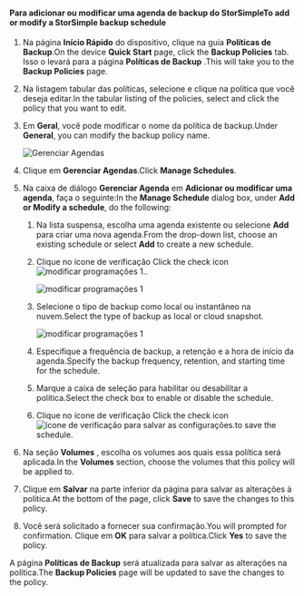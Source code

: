 
<!--author=SharS last changed: 11/04/15-->

#### <a name="to-add-or-modify-a-storsimple-backup-schedule"></a><span data-ttu-id="9b19d-101">Para adicionar ou modificar uma agenda de backup do StorSimple</span><span class="sxs-lookup"><span data-stu-id="9b19d-101">To add or modify a StorSimple backup schedule</span></span>
1. <span data-ttu-id="9b19d-102">Na página **Início Rápido** do dispositivo, clique na guia **Políticas de Backup**.</span><span class="sxs-lookup"><span data-stu-id="9b19d-102">On the device **Quick Start** page, click the **Backup Policies** tab.</span></span> <span data-ttu-id="9b19d-103">Isso o levará para a página **Políticas de Backup** .</span><span class="sxs-lookup"><span data-stu-id="9b19d-103">This will take you to the **Backup Policies** page.</span></span>
2. <span data-ttu-id="9b19d-104">Na listagem tabular das políticas, selecione e clique na política que você deseja editar.</span><span class="sxs-lookup"><span data-stu-id="9b19d-104">In the tabular listing of the policies, select and click the policy that you want to edit.</span></span>
3. <span data-ttu-id="9b19d-105">Em **Geral**, você pode modificar o nome da política de backup.</span><span class="sxs-lookup"><span data-stu-id="9b19d-105">Under **General**, you can modify the backup policy name.</span></span>
   
     ![Gerenciar Agendas](./media/storsimple-add-modify-backup-schedule-u2/AddModifyGeneral.png)
4. <span data-ttu-id="9b19d-107">Clique em **Gerenciar Agendas**.</span><span class="sxs-lookup"><span data-stu-id="9b19d-107">Click **Manage Schedules**.</span></span> 
5. <span data-ttu-id="9b19d-108">Na caixa de diálogo **Gerenciar Agenda** em **Adicionar ou modificar uma agenda**, faça o seguinte:</span><span class="sxs-lookup"><span data-stu-id="9b19d-108">In the **Manage Schedule** dialog box, under **Add or Modify a schedule**, do the following:</span></span>
   
   1. <span data-ttu-id="9b19d-109">Na lista suspensa, escolha uma agenda existente ou selecione **Add** para criar uma nova agenda.</span><span class="sxs-lookup"><span data-stu-id="9b19d-109">From the drop-down list, choose an existing schedule or select **Add** to create a new schedule.</span></span>
   2. <span data-ttu-id="9b19d-110">Clique no ícone de verificação </span><span class="sxs-lookup"><span data-stu-id="9b19d-110">Click the check icon</span></span> ![modificar programações 1](./media/storsimple-add-modify-backup-schedule-u2/HCS_CheckIcon-include.png)<span data-ttu-id="9b19d-112">.</span><span class="sxs-lookup"><span data-stu-id="9b19d-112">.</span></span> 
      
       ![modificar programações 1](./media/storsimple-add-modify-backup-schedule-u2/AddModify1.png)
   3. <span data-ttu-id="9b19d-114">Selecione o tipo de backup como local ou instantâneo na nuvem.</span><span class="sxs-lookup"><span data-stu-id="9b19d-114">Select the type of backup as local or cloud snapshot.</span></span>
      
       ![modificar programações 1](./media/storsimple-add-modify-backup-schedule-u2/AddModify2.png) 
   4. <span data-ttu-id="9b19d-116">Especifique a frequência de backup, a retenção e a hora de início da agenda.</span><span class="sxs-lookup"><span data-stu-id="9b19d-116">Specify the backup frequency, retention, and starting time for the schedule.</span></span>
   5. <span data-ttu-id="9b19d-117">Marque a caixa de seleção para habilitar ou desabilitar a política.</span><span class="sxs-lookup"><span data-stu-id="9b19d-117">Select the check box to enable or disable the schedule.</span></span>
   6. <span data-ttu-id="9b19d-118">Clique no ícone de verificação </span><span class="sxs-lookup"><span data-stu-id="9b19d-118">Click the check icon</span></span> ![ícone de verificação](./media/storsimple-add-modify-backup-schedule-u2/HCS_CheckIcon-include.png) <span data-ttu-id="9b19d-120">para salvar as configurações.</span><span class="sxs-lookup"><span data-stu-id="9b19d-120">to save the schedule.</span></span>
6. <span data-ttu-id="9b19d-121">Na seção **Volumes** , escolha os volumes aos quais essa política será aplicada.</span><span class="sxs-lookup"><span data-stu-id="9b19d-121">In the **Volumes** section, choose the volumes that this policy will be applied to.</span></span>
7. <span data-ttu-id="9b19d-122">Clique em **Salvar** na parte inferior da página para salvar as alterações à politica.</span><span class="sxs-lookup"><span data-stu-id="9b19d-122">At the bottom of the page, click **Save** to save the changes to this policy.</span></span>
8. <span data-ttu-id="9b19d-123">Você será solicitado a fornecer sua confirmação.</span><span class="sxs-lookup"><span data-stu-id="9b19d-123">You will prompted for confirmation.</span></span> <span data-ttu-id="9b19d-124">Clique em **OK** para salvar a política.</span><span class="sxs-lookup"><span data-stu-id="9b19d-124">Click **Yes** to save the policy.</span></span>

<span data-ttu-id="9b19d-125">A página **Políticas de Backup** será atualizada para salvar as alterações na política.</span><span class="sxs-lookup"><span data-stu-id="9b19d-125">The **Backup Policies** page will be updated to save the changes to the policy.</span></span>

